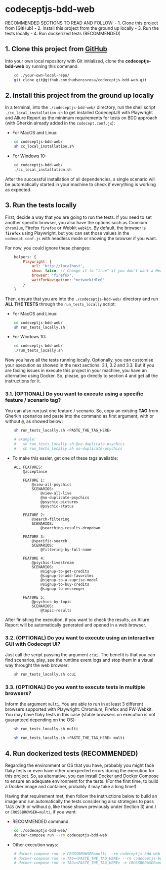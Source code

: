# codeceptjs-bdd-web

RECOMMENDED SECTIONS TO READ AND FOLLOW:
    - 1. Clone this project from [GitHub]
    - 2. Install this project from the ground up locally
    - 3. Run the tests locally
    - 4. Run dockerized tests (RECOMMENDED)

## 1. Clone this project from [GitHub](https://github.com/hudsonssrosa/codeceptjs-bdd-web)

Into your own local repository with Git initialized, clone the **codeceptjs-bdd-web** by running this command:

```bash
    cd ./your-own-local-repo/
    git clone git@github.com:hudsonssrosa/codeceptjs-bdd-web.git
```

## 2. Install this project from the ground up locally

In a terminal, into the `./codeceptjs-bdd-web/` directory, run the shell script `./cc_local_installation.sh` to get installed CodeceptJS with Playwright and Allure Report as the minimum requirements for tests on BDD approach (with Gherkin already added in the `codecept.conf.js`):

- For MacOS and Linux:

```bash
    cd codeceptjs-bdd-web/
    sh cc_local_installation.sh
```

- For Windows 10:

```bash
    cd codeceptjs-bdd-web/
    ./cc_local_installation.sh
```

After the successful installation of all dependencies, a single scenario will be automatically started in your machine to check if everything is working as expected.

## 3. Run the tests locally

First, decide a way that you are going to run the tests. If you need to set another specific browser, you also have the options such as Cromium `chromium`, Firefox `firefox` or Webkit `webkit`. By default, the browser is **`firefox`** using Playwright, but you can set those values in the `codecept.conf.js` with headless mode or showing the browser if you want.

For now, you could ignore these changes:

```javascript
    helpers: {
        Playwright: {
            url: 'http://localhost',
            show: false, // Change it to "true" if you don't want a Headless mode
            browser: 'firefox',
            waitForNavigation: "networkidle0"
        }
    }
```

Then, ensure that you are into the `./codeceptjs-bdd-web/` directory and run **ALL THE TESTS** through the `run_tests_locally` script:

- For MacOS and Linux:

```bash
    cd codeceptjs-bdd-web/
    sh run_tests_locally.sh
```

- For Windows 10:

```bash
    cd codeceptjs-bdd-web/
    ./run_tests_locally.sh
```

Now you have all the tests running locally. Optionally, you can customise your execution as showed in the next sections: 3.1, 3.2 and 3.3. But if you are facing issues in execute this project in your machine, you have an alternative using Docker. So, please, go directly to section 4 and get all the instructions for it.

### 3.1. (OPTIONAL) Do you want to execute using a specific feature / scenario tag?

You can also run just one feature / scenario. So, copy an existing **TAG** from Gherkin scenarios and paste into the command as first argument, with or without `@`, as showed below:

```bash
    sh run_tests_locally.sh <PASTE_THE_TAG_HERE>

    # example:
    #   sh run_tests_locally.sh @no-duplicate-psychics
    #   sh run_tests_locally.sh no-duplicate-psychics
```

- To make this easier, get one of these tags available:
  
```Gherkin
    ALL FEATURES:
        @acceptance

        FEATURE 1: 
            @view-all-psychics
            SCENARIOS:
                @view-all-live
                @no-duplicate-psychics
                @psychic-pictures
                @psychic-status

        FEATURE 2:
            @search-filtering
            SCENARIOS:
                @searching-results-dropdown

        FEATURE 3:
            @specific-search
            SCENARIOS:
                @filtering-by-full-name

        FEATURE 4:
            @psychic-livestream
            SCENARIOS:
                @signup-to-get-credits
                @signup-to-add-favorites
                @signup-to-a-suprise-model
                @signup-to-buy-credits
                @signup-to-messenger

        FEATURE 5:
            @psychics-by-topic
            SCENARIOS:
                @topic-results
```

After finishing the execution, if you want to check the results, an Allure Report will be automatically generated and opened in a web browser.

### 3.2. (OPTIONAL) Do you want to execute using an interactive GUI with Codecept UI?

Just call the script passing the argument `ccui`. The benefit is that you can find scenarios, play, see the runtime event logs and stop them in a visual way throught the web browser:

```bash
    sh run_tests_locally.sh ccui
```

### 3.3. (OPTIONAL) Do you want to execute tests in multiple browsers?

Inform the argument `multi`. You are able to run in at least 3 different browsers supported with Playwright: Chromium, Firefox and PW-Webkit. You may have flaky tests in this case (stable browsers on execution is not guaranteed depending on the OS):

```bash
    sh run_tests_locally.sh multi
```

```bash
    sh run_tests_locally.sh <PASTE_THE_TAG_HERE> multi
```

## 4. Run dockerized tests (RECOMMENDED)

Regarding the environment or OS that you have, probably you might face flaky tests or even have other unexpected errors during the execution for this project. So, as alternative, you can install [Docker and Docker Compose](https://docs.docker.com/desktop/) to ensure an adequate environment for the tests. (For the first time, to build a Docker image and container, probably it may take a long time!)

Having that requirement met, then follow the instructions below to build an image and run automatically the tests considering also strategies to pass `TAGS` (with or without `@`, like those shown previously under Section 3) and / or `CROSSBROWSER=multi`, if you want:

- RECOMMENDED command:

```bash
    cd ./codeceptjs-bdd-web/
    docker-compose run --rm codeceptjs-bdd-web
```

- Other execution ways:

```bash
    # docker-compose run -e CROSSBROWSER=multi --rm codeceptjs-bdd-web
    # docker-compose run -e TAG=<PASTE_THE_TAG_HERE> --rm codeceptjs-bdd-web
    # docker-compose run -e TAG=<PASTE_THE_TAG_HERE> -e CROSSBROWSER=multi --rm codeceptjs-bdd-web
```
